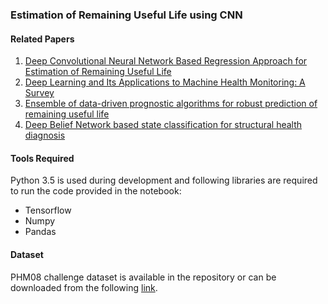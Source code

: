### Estimation of Remaining Useful Life using CNN

#### Related Papers
<ol>
<li><a href="http://oar.a-star.edu.sg/jspui/bitstream/123456789/1681/3/DASFAA2016_014_final_v1.pdf">
Deep Convolutional Neural Network Based Regression Approach for Estimation of Remaining Useful Life</a></li>
<li><a href="https://arxiv.org/pdf/1612.07640.pdf">Deep Learning and Its Applications to Machine Health Monitoring: A Survey</a></li>
<li><a href="http://sites.google.com/site/huchaostu/RESS-D-11-00126.pdf">Ensemble of data-driven prognostic algorithms for robust prediction of remaining useful life</a></li>
<li><a href="http://ieeexplore.ieee.org/document/6187366/">Deep Belief Network based state classification for structural health diagnosis</a></li>
</ol>

#### Tools Required
Python 3.5 is used during development and following libraries are required to run the code provided in the notebook:
* Tensorflow
* Numpy
* Pandas

#### Dataset
PHM08 challenge dataset is available in the repository or can be downloaded from the following <a href="https://ti.arc.nasa.gov/tech/dash/groups/pcoe/prognostic-data-repository/">link</a>.
